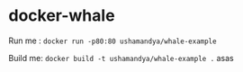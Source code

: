 # docker-whale

Run me : `docker run -p80:80 ushamandya/whale-example`

Build me: `docker build -t ushamandya/whale-example .`
asas
